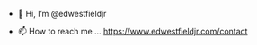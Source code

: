 - 👋 Hi, I’m @edwestfieldjr
<!-- - 👀 I’m interested in ... -->
<!-- - 🌱 I’m currently learning  -->
<!-- - 💞️ I’m looking to collaborate on ...  -->
- 📫 How to reach me ... https://www.edwestfieldjr.com/contact
 
<!---
edwestfieldjr/edwestfieldjr is a ✨ special ✨ repository because its `README.md` (this file) appears on your GitHub profile.
You can click the Preview link to take a look at your changes.
--->
